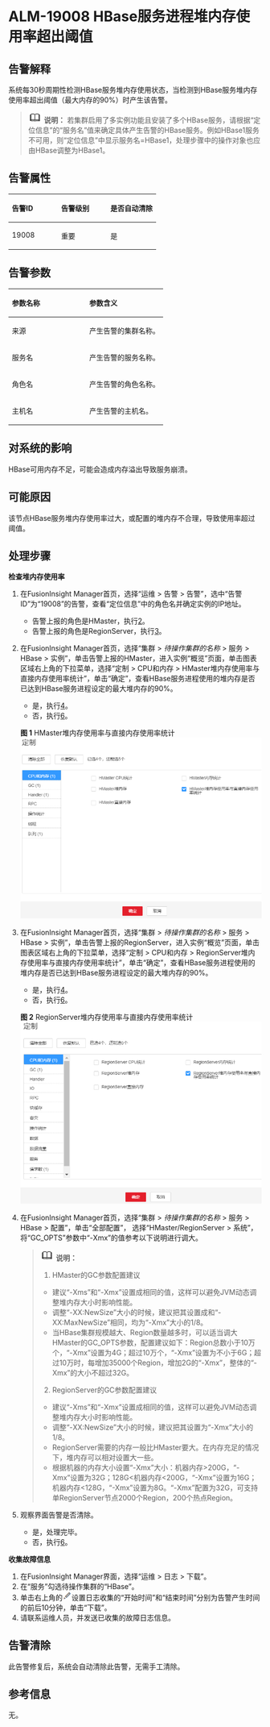 # ALM-19008 HBase服务进程堆内存使用率超出阈值<a name="ALM-19008"></a>

## 告警解释<a name="section49289361"></a>

系统每30秒周期性检测HBase服务堆内存使用状态，当检测到HBase服务堆内存使用率超出阈值（最大内存的90%）时产生该告警。

>![](public_sys-resources/icon-note.gif) **说明：** 
>若集群启用了多实例功能且安装了多个HBase服务，请根据“定位信息”的“服务名”值来确定具体产生告警的HBase服务。例如HBase1服务不可用，则“定位信息”中显示服务名=HBase1，处理步骤中的操作对象也应由HBase调整为HBase1。

## 告警属性<a name="section40951072"></a>

<a name="table23329828"></a>
<table><thead align="left"><tr id="row64939285"><th class="cellrowborder" valign="top" width="33.33333333333333%" id="mcps1.1.4.1.1"><p id="p25590737"><a name="p25590737"></a><a name="p25590737"></a>告警ID</p>
</th>
<th class="cellrowborder" valign="top" width="33.33333333333333%" id="mcps1.1.4.1.2"><p id="p59583813"><a name="p59583813"></a><a name="p59583813"></a>告警级别</p>
</th>
<th class="cellrowborder" valign="top" width="33.33333333333333%" id="mcps1.1.4.1.3"><p id="p61559578"><a name="p61559578"></a><a name="p61559578"></a>是否自动清除</p>
</th>
</tr>
</thead>
<tbody><tr id="row20269944"><td class="cellrowborder" valign="top" width="33.33333333333333%" headers="mcps1.1.4.1.1 "><p id="p31252742"><a name="p31252742"></a><a name="p31252742"></a>19008</p>
</td>
<td class="cellrowborder" valign="top" width="33.33333333333333%" headers="mcps1.1.4.1.2 "><p id="p48444140"><a name="p48444140"></a><a name="p48444140"></a>重要</p>
</td>
<td class="cellrowborder" valign="top" width="33.33333333333333%" headers="mcps1.1.4.1.3 "><p id="p31661267"><a name="p31661267"></a><a name="p31661267"></a>是</p>
</td>
</tr>
</tbody>
</table>

## 告警参数<a name="section33015336"></a>

<a name="table14425826"></a>
<table><thead align="left"><tr id="row17835892"><th class="cellrowborder" valign="top" width="50%" id="mcps1.1.3.1.1"><p id="p35421108"><a name="p35421108"></a><a name="p35421108"></a>参数名称</p>
</th>
<th class="cellrowborder" valign="top" width="50%" id="mcps1.1.3.1.2"><p id="p50537472"><a name="p50537472"></a><a name="p50537472"></a>参数含义</p>
</th>
</tr>
</thead>
<tbody><tr id="row449435012173"><td class="cellrowborder" valign="top" width="50%" headers="mcps1.1.3.1.1 "><p id="p13858113752316"><a name="p13858113752316"></a><a name="p13858113752316"></a>来源</p>
</td>
<td class="cellrowborder" valign="top" width="50%" headers="mcps1.1.3.1.2 "><p id="p187931338134115"><a name="p187931338134115"></a><a name="p187931338134115"></a>产生告警的集群名称。</p>
</td>
</tr>
<tr id="row67003457"><td class="cellrowborder" valign="top" width="50%" headers="mcps1.1.3.1.1 "><p id="p39123317"><a name="p39123317"></a><a name="p39123317"></a>服务名</p>
</td>
<td class="cellrowborder" valign="top" width="50%" headers="mcps1.1.3.1.2 "><p id="p46628545"><a name="p46628545"></a><a name="p46628545"></a>产生告警的服务名称。</p>
</td>
</tr>
<tr id="row17003728"><td class="cellrowborder" valign="top" width="50%" headers="mcps1.1.3.1.1 "><p id="p37226997"><a name="p37226997"></a><a name="p37226997"></a>角色名</p>
</td>
<td class="cellrowborder" valign="top" width="50%" headers="mcps1.1.3.1.2 "><p id="p26527760"><a name="p26527760"></a><a name="p26527760"></a>产生告警的角色名称。</p>
</td>
</tr>
<tr id="row37423251"><td class="cellrowborder" valign="top" width="50%" headers="mcps1.1.3.1.1 "><p id="p66118565"><a name="p66118565"></a><a name="p66118565"></a>主机名</p>
</td>
<td class="cellrowborder" valign="top" width="50%" headers="mcps1.1.3.1.2 "><p id="p49726952"><a name="p49726952"></a><a name="p49726952"></a>产生告警的主机名。</p>
</td>
</tr>
</tbody>
</table>

## 对系统的影响<a name="section28702568"></a>

HBase可用内存不足，可能会造成内存溢出导致服务崩溃。

## 可能原因<a name="section56996522"></a>

该节点HBase服务堆内存使用率过大，或配置的堆内存不合理，导致使用率超过阈值。

## 处理步骤<a name="section43206656"></a>

**检查堆内存使用率**

1.  在FusionInsight Manager首页，选择“运维 \> 告警 \> 告警”，选中“告警ID”为“19008”的告警，查看“定位信息”中的角色名并确定实例的IP地址。
    -   告警上报的角色是HMaster，执行[2](#li4357781993318)。
    -   告警上报的角色是RegionServer，执行[3](#li3920218493318)。

2.  <a name="li4357781993318"></a>在FusionInsight Manager首页，选择“集群 \>  _待操作集群的名称_  \> 服务 \> HBase \> 实例”，单击告警上报的HMaster，进入实例“概览”页面，单击图表区域右上角的下拉菜单，选择“定制 \> CPU和内存 \> HMaster堆内存使用率与直接内存使用率统计”，单击“确定”，查看HBase服务进程使用的堆内存是否已达到HBase服务进程设定的最大堆内存的90%。

    -   是，执行[4](#li1727533893318)。
    -   否，执行[6](#li2192412893318)。

    **图 1**  HMaster堆内存使用率与直接内存使用率统计<a name="fig525654414235"></a>  
    ![](figures/HMaster堆内存使用率与直接内存使用率统计.png "HMaster堆内存使用率与直接内存使用率统计")

3.  <a name="li3920218493318"></a>在FusionInsight Manager首页，选择“集群 \>  _待操作集群的名称_  \> 服务 \> HBase \> 实例”，单击告警上报的RegionServer，进入实例“概览”页面，单击图表区域右上角的下拉菜单，选择“定制 \> CPU和内存 \> RegionServer堆内存使用率与直接内存使用率统计”，单击“确定”，查看HBase服务进程使用的堆内存是否已达到HBase服务进程设定的最大堆内存的90%。

    -   是，执行[4](#li1727533893318)。
    -   否，执行[6](#li2192412893318)。

    **图 2**  RegionServer堆内存使用率与直接内存使用率统计<a name="fig04211109245"></a>  
    ![](figures/RegionServer堆内存使用率与直接内存使用率统计.png "RegionServer堆内存使用率与直接内存使用率统计")

4.  <a name="li1727533893318"></a>在FusionInsight Manager首页，选择“集群 \>  _待操作集群的名称_  \> 服务 \> HBase \> 配置”，单击“全部配置”， 选择“HMaster/RegionServer \> 系统”，将“GC\_OPTS”参数中“-Xmx”的值参考以下说明进行调大。

    >![](public_sys-resources/icon-note.gif) **说明：** 
    >1.  HMaster的GC参数配置建议
    >    -   建议“-Xms”和“-Xmx”设置成相同的值，这样可以避免JVM动态调整堆内存大小时影响性能。
    >    -   调整“-XX:NewSize”大小的时候，建议把其设置成和“-XX:MaxNewSize”相同，均为“-Xmx”大小的1/8。
    >    -   当HBase集群规模越大、Region数量越多时，可以适当调大HMaster的GC\_OPTS参数，配置建议如下：Region总数小于10万个，“-Xmx”设置为4G；超过10万个，“-Xmx”设置为不小于6G；超过10万时，每增加35000个Region，增加2G的“-Xmx”，整体的“-Xmx”的大小不超过32G。
    >2.  RegionServer的GC参数配置建议
    >    -   建议“-Xms”和“-Xmx”设置成相同的值，这样可以避免JVM动态调整堆内存大小时影响性能。
    >    -   调整“-XX:NewSize”大小的时候，建议把其设置为“-Xmx”大小的1/8。
    >    -   RegionServer需要的内存一般比HMaster要大。在内存充足的情况下，堆内存可以相对设置大一些。
    >    -   根据机器的内存大小设置“-Xmx”大小：机器内存\>200G，“-Xmx”设置为32G；128G<机器内存<200G，“-Xmx”设置为16G；机器内存<128G，“-Xmx”设置为8G。“-Xmx”配置为32G，可支持单RegionServer节点2000个Region，200个热点Region。

5.  观察界面告警是否清除。
    -   是，处理完毕。
    -   否，执行[6](#li2192412893318)。


**收集故障信息**

1.  <a name="li2192412893318"></a>在FusionInsight Manager界面，选择“运维 \> 日志 \> 下载”。
2.  在“服务”勾选待操作集群的“HBase”。
3.  单击右上角的![](figures/zh-cn_image_0263895445.png)设置日志收集的“开始时间”和“结束时间”分别为告警产生时间的前后10分钟，单击“下载”。
4.  请联系运维人员，并发送已收集的故障日志信息。

## 告警清除<a name="section169311343318"></a>

此告警修复后，系统会自动清除此告警，无需手工清除。

## 参考信息<a name="section53315585"></a>

无。


